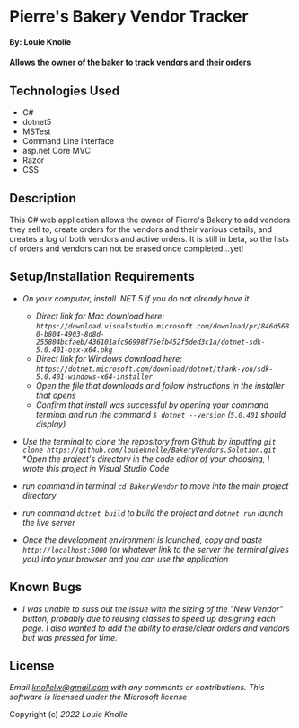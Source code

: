 # Pierre's Bakery Vendor Tracker

#### By: Louie Knolle

#### Allows the owner of the baker to track vendors and their orders

## Technologies Used

* C#
* dotnet5 
* MSTest
* Command Line Interface
* asp.net Core MVC
* Razor
* CSS

## Description 

This C# web application allows the owner of Pierre's Bakery to add vendors they sell to, create orders for the vendors and their various details, and creates a log of both vendors and active orders. It is still in beta, so the lists of orders and vendors can not be erased once completed...yet!

## Setup/Installation Requirements

* _On your computer, install .NET 5 if you do not already have it_
  * _Direct link for Mac download here: ```https://download.visualstudio.microsoft.com/download/pr/846d5680-b804-4903-8d8d-255804bcfaeb/436101afc96998f75efb452f5ded3c1a/dotnet-sdk-5.0.401-osx-x64.pkg```_
  * _Direct link for Windows download here: ```https://dotnet.microsoft.com/download/dotnet/thank-you/sdk-5.0.401-windows-x64-installer```_
  * _Open the file that downloads and follow instructions in the installer that opens_
  * _Confirm that install was successful by opening your command terminal and run the command ```$ dotnet --version``` (```5.0.401``` should display)_ 
  
* _Use the terminal to clone the repository from Github by inputting ```git clone https://github.com/louieknolle/BakeryVendors.Solution.git```_
*_Open the project's directory in the code editor of your choosing, I wrote this project in Visual Studio Code_
* _run command in terminal ```cd BakeryVendor``` to move into the main project directory_
* _run command ```dotnet build``` to build the project and ```dotnet run``` launch the live server_
* _Once the development environment is launched, copy and paste ```http://localhost:5000``` (or whatever link to the server the terminal gives you) into your browser and you can use the application_

## Known Bugs

* _I was unable to suss out the issue with the sizing of the "New Vendor" button, probably due to reusing classes to speed up designing each page. I also wanted to add the ability to erase/clear orders and vendors but was pressed for time._


## License

_Email knollelw@gmail.com with any comments or contributions. This software is licensed under the Microsoft license_

Copyright (c) _2022_ _Louie Knolle_